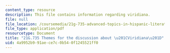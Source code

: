 ```yaml
---
content_type: resource
description: This file contains information regarding viridiana.
file: null
file_location: /coursemedia/21g-735-advanced-topics-in-hispanic-literature-and-film-the-films-of-luis-bunuel-fall-2013/4a9952b991aece7c0b540f1245521ff0_MIT21G_735F13_Themes.pdf
file_type: application/pdf
resourcetype: Document
title: "21G.735 Themes for the discussion about \u201CViridiana\u201D"
uid: 4a9952b9-91ae-ce7c-0b54-0f1245521ff0
---
```

